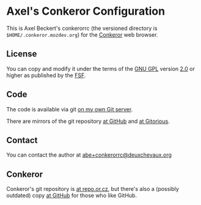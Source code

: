 Axel's Conkeror Configuration
=============================

This is Axel Beckert's conkerorrc (the versioned directory is
`$HOME/.conkeror.mozdev.org`) for the [Conkeror](http://conkeror.org/)
web browser.

License
-------

You can copy and modify it under the terms of the
[GNU GPL](https://www.gnu.org/licenses/gpl) version
[2.0](https://www.gnu.org/licenses/gpl2) or higher as published by the
[FSF](http://www.fsf.org/).

Code
----

The code is available via git
[on my own Git server](http://git.noone.org/?p=conkerorrc.git).

There are mirrors of the git repository
[at GitHub](http://github.com/xtaran/conkerorrc) and
[at Gitorious](https://gitorious.org/abe/conkerorrc).

Contact
-------

You can contact the author at abe+conkerorrc@deuxchevaux.org

Conkeror
--------

Conkeror's git repository is
[at repo.or.cz](http://repo.or.cz/w/conkeror.git), but there's also a
(possibly outdated) copy
[at GitHub](http://github.com/retroj/conkeror) for those who like
GitHub.
